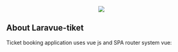 <p align="center"><img src="https://raw.githubusercontent.com/andihoerudin24/laravue_tiket/master/Capture.PNG"></p>

## About Laravue-tiket


Ticket booking application uses vue js and SPA router system vue:

